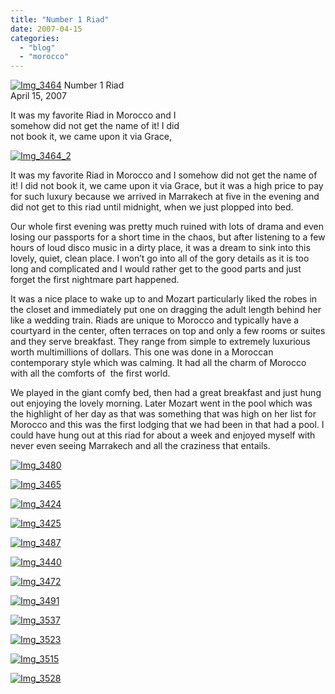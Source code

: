 ```yaml
---
title: "Number 1 Riad"
date: 2007-04-15
categories: 
  - "blog"
  - "morocco"
---
```


 [![Img_3464](https://pub-ac94b3f306b24c0dba4238943c97f2e1.r2.dev/soultravelers3/images/2008/03/25/img_3464.png "Img_3464")](https://pub-ac94b3f306b24c0dba4238943c97f2e1.r2.dev/photos/uncategorized/2008/03/25/img_3464.png) Number 1 Riad  
April 15, 2007

It was my favorite Riad in Morocco and I  
somehow did not get the name of it! I did  
not book it, we came upon it via Grace,

<!--more-->

[![Img_3464_2](https://pub-ac94b3f306b24c0dba4238943c97f2e1.r2.dev/soultravelers3/images/2008/03/25/img_3464_2.png "Img_3464_2")](https://pub-ac94b3f306b24c0dba4238943c97f2e1.r2.dev/photos/uncategorized/2008/03/25/img_3464_2.png)

It was my favorite Riad in Morocco and I somehow did not get the name of it! I did not book it, we came upon it via Grace, but it was a high price to pay for such luxury because we arrived in Marrakech at five in the evening and did not get to this riad until midnight, when we just plopped into bed.

Our whole first evening was pretty much ruined with lots of drama and even losing our passports for a short time in the chaos, but after listening to a few hours of loud disco music in a dirty place, it was a dream to sink into this lovely, quiet, clean place. I won’t go into all of the gory details as it is too long and complicated and I would rather get to the good parts and just forget the first nightmare part happened.

It was a nice place to wake up to and Mozart particularly liked the robes in the closet and immediately put one on dragging the adult length behind her like a wedding train. Riads are unique to Morocco and typically have a courtyard in the center, often terraces on top and only a few rooms or suites and they serve breakfast. They range from simple to extremely luxurious worth multimillions of dollars. This one was done in a Moroccan contemporary style which was calming. It had all the charm of Morocco with all the comforts of  the first world.

We played in the giant comfy bed, then had a great breakfast and just hung out enjoying the lovely morning. Later Mozart went in the pool which was the highlight of her day as that was something that was high on her list for Morocco and this was the first lodging that we had been in that had a pool. I could have hung out at this riad for about a week and enjoyed myself with never even seeing Marrakech and all the craziness that entails.

[![Img_3480](https://pub-ac94b3f306b24c0dba4238943c97f2e1.r2.dev/soultravelers3/images/2008/03/25/img_3480.png "Img_3480")](https://pub-ac94b3f306b24c0dba4238943c97f2e1.r2.dev/photos/uncategorized/2008/03/25/img_3480.png)

[![Img_3465](https://pub-ac94b3f306b24c0dba4238943c97f2e1.r2.dev/soultravelers3/images/2008/03/25/img_3465.png "Img_3465")](https://pub-ac94b3f306b24c0dba4238943c97f2e1.r2.dev/photos/uncategorized/2008/03/25/img_3465.png)

[![Img_3424](https://pub-ac94b3f306b24c0dba4238943c97f2e1.r2.dev/soultravelers3/images/2008/03/25/img_3424.png "Img_3424")](https://pub-ac94b3f306b24c0dba4238943c97f2e1.r2.dev/photos/uncategorized/2008/03/25/img_3424.png)

[![Img_3425](https://pub-ac94b3f306b24c0dba4238943c97f2e1.r2.dev/soultravelers3/images/2008/03/25/img_3425.png "Img_3425")](https://pub-ac94b3f306b24c0dba4238943c97f2e1.r2.dev/photos/uncategorized/2008/03/25/img_3425.png)

[![Img_3487](https://pub-ac94b3f306b24c0dba4238943c97f2e1.r2.dev/soultravelers3/images/2008/03/25/img_3487.png "Img_3487")](https://pub-ac94b3f306b24c0dba4238943c97f2e1.r2.dev/photos/uncategorized/2008/03/25/img_3487.png)

[![Img_3440](https://pub-ac94b3f306b24c0dba4238943c97f2e1.r2.dev/soultravelers3/images/2008/03/25/img_3440.png "Img_3440")](https://pub-ac94b3f306b24c0dba4238943c97f2e1.r2.dev/photos/uncategorized/2008/03/25/img_3440.png)

[![Img_3472](https://pub-ac94b3f306b24c0dba4238943c97f2e1.r2.dev/soultravelers3/images/2008/03/25/img_3472.png "Img_3472")](https://pub-ac94b3f306b24c0dba4238943c97f2e1.r2.dev/photos/uncategorized/2008/03/25/img_3472.png)

[![Img_3491](https://pub-ac94b3f306b24c0dba4238943c97f2e1.r2.dev/soultravelers3/images/2008/03/25/img_3491.png "Img_3491")](https://pub-ac94b3f306b24c0dba4238943c97f2e1.r2.dev/photos/uncategorized/2008/03/25/img_3491.png)

[![Img_3537](https://pub-ac94b3f306b24c0dba4238943c97f2e1.r2.dev/soultravelers3/images/2008/03/25/img_3537.png "Img_3537")](https://pub-ac94b3f306b24c0dba4238943c97f2e1.r2.dev/photos/uncategorized/2008/03/25/img_3537.png)

[![Img_3523](https://pub-ac94b3f306b24c0dba4238943c97f2e1.r2.dev/soultravelers3/images/2008/03/25/img_3523.png "Img_3523")](https://pub-ac94b3f306b24c0dba4238943c97f2e1.r2.dev/photos/uncategorized/2008/03/25/img_3523.png)

[![Img_3515](https://pub-ac94b3f306b24c0dba4238943c97f2e1.r2.dev/soultravelers3/images/2008/03/25/img_3515.png "Img_3515")](https://pub-ac94b3f306b24c0dba4238943c97f2e1.r2.dev/photos/uncategorized/2008/03/25/img_3515.png)

[![Img_3528](https://pub-ac94b3f306b24c0dba4238943c97f2e1.r2.dev/soultravelers3/images/2008/03/25/img_3528.png "Img_3528")](https://pub-ac94b3f306b24c0dba4238943c97f2e1.r2.dev/photos/uncategorized/2008/03/25/img_3528.png)
